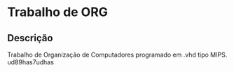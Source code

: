 # Trabalho de ORG
## Descrição
Trabalho de Organização de Computadores programado em .vhd tipo MIPS.
ud89has7udhas